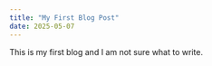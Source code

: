 ```yaml
---
title: "My First Blog Post"
date: 2025-05-07
---
```

This is my first blog and I am not sure what to write.

